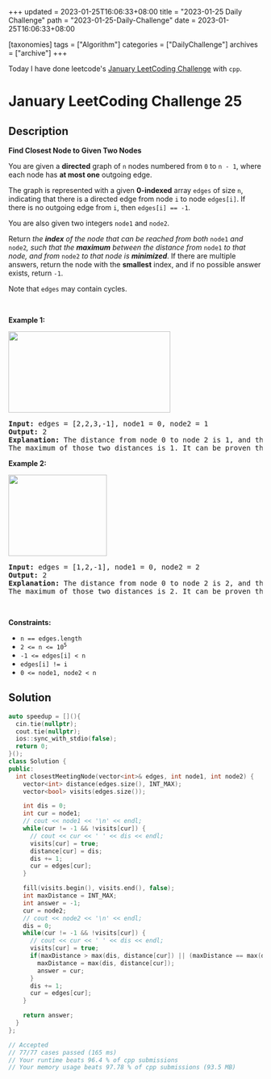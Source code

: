 +++
updated = 2023-01-25T16:06:33+08:00
title = "2023-01-25 Daily Challenge"
path = "2023-01-25-Daily-Challenge"
date = 2023-01-25T16:06:33+08:00

[taxonomies]
tags = ["Algorithm"]
categories = ["DailyChallenge"]
archives = ["archive"]
+++

Today I have done leetcode's [January LeetCoding Challenge](https://leetcode.com/problems/find-closest-node-to-given-two-nodes/) with `cpp`.

<!-- more -->

# January LeetCoding Challenge 25

## Description

**Find Closest Node to Given Two Nodes**

<p>You are given a <strong>directed</strong> graph of <code>n</code> nodes numbered from <code>0</code> to <code>n - 1</code>, where each node has <strong>at most one</strong> outgoing edge.</p>

<p>The graph is represented with a given <strong>0-indexed</strong> array <code>edges</code> of size <code>n</code>, indicating that there is a directed edge from node <code>i</code> to node <code>edges[i]</code>. If there is no outgoing edge from <code>i</code>, then <code>edges[i] == -1</code>.</p>

<p>You are also given two integers <code>node1</code> and <code>node2</code>.</p>

<p>Return <em>the <strong>index</strong> of the node that can be reached from both </em><code>node1</code><em> and </em><code>node2</code><em>, such that the <strong>maximum</strong> between the distance from </em><code>node1</code><em> to that node, and from </em><code>node2</code><em> to that node is <strong>minimized</strong></em>. If there are multiple answers, return the node with the <strong>smallest</strong> index, and if no possible answer exists, return <code>-1</code>.</p>

<p>Note that <code>edges</code> may contain cycles.</p>

<p>&nbsp;</p>
<p><strong class="example">Example 1:</strong></p>
<img alt="" src="https://assets.leetcode.com/uploads/2022/06/07/graph4drawio-2.png" style="width: 321px; height: 161px;" />
<pre>
<strong>Input:</strong> edges = [2,2,3,-1], node1 = 0, node2 = 1
<strong>Output:</strong> 2
<strong>Explanation:</strong> The distance from node 0 to node 2 is 1, and the distance from node 1 to node 2 is 1.
The maximum of those two distances is 1. It can be proven that we cannot get a node with a smaller maximum distance than 1, so we return node 2.
</pre>

<p><strong class="example">Example 2:</strong></p>
<img alt="" src="https://assets.leetcode.com/uploads/2022/06/07/graph4drawio-4.png" style="width: 195px; height: 161px;" />
<pre>
<strong>Input:</strong> edges = [1,2,-1], node1 = 0, node2 = 2
<strong>Output:</strong> 2
<strong>Explanation:</strong> The distance from node 0 to node 2 is 2, and the distance from node 2 to itself is 0.
The maximum of those two distances is 2. It can be proven that we cannot get a node with a smaller maximum distance than 2, so we return node 2.
</pre>

<p>&nbsp;</p>
<p><strong>Constraints:</strong></p>

<ul>
	<li><code>n == edges.length</code></li>
	<li><code>2 &lt;= n &lt;= 10<sup>5</sup></code></li>
	<li><code>-1 &lt;= edges[i] &lt; n</code></li>
	<li><code>edges[i] != i</code></li>
	<li><code>0 &lt;= node1, node2 &lt; n</code></li>
</ul>


## Solution

``` cpp
auto speedup = [](){
  cin.tie(nullptr);
  cout.tie(nullptr);
  ios::sync_with_stdio(false);
  return 0;
}();
class Solution {
public:
  int closestMeetingNode(vector<int>& edges, int node1, int node2) {
    vector<int> distance(edges.size(), INT_MAX);
    vector<bool> visits(edges.size());

    int dis = 0;
    int cur = node1;
    // cout << node1 << '\n' << endl;
    while(cur != -1 && !visits[cur]) {
      // cout << cur << ' ' << dis << endl;
      visits[cur] = true;
      distance[cur] = dis;
      dis += 1;
      cur = edges[cur];
    }

    fill(visits.begin(), visits.end(), false);
    int maxDistance = INT_MAX;
    int answer = -1;
    cur = node2;
    // cout << node2 << '\n' << endl;
    dis = 0;
    while(cur != -1 && !visits[cur]) {
      // cout << cur << ' ' << dis << endl;
      visits[cur] = true;
      if(maxDistance > max(dis, distance[cur]) || (maxDistance == max(dis, distance[cur]) && answer > cur)) {
        maxDistance = max(dis, distance[cur]);
        answer = cur;
      }
      dis += 1;
      cur = edges[cur];
    }

    return answer;
  }
};

// Accepted
// 77/77 cases passed (165 ms)
// Your runtime beats 96.4 % of cpp submissions
// Your memory usage beats 97.78 % of cpp submissions (93.5 MB)
```
